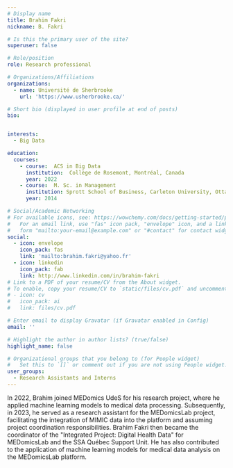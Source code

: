 ```yaml
---
# Display name
title: Brahim Fakri
nickname: B. Fakri

# Is this the primary user of the site?
superuser: false

# Role/position
role: Research professional

# Organizations/Affiliations
organizations:
  - name: Université de Sherbrooke
    url: 'https://www.usherbrooke.ca/'

# Short bio (displayed in user profile at end of posts)
bio: 


interests:
  - Big Data

education:
  courses:
    - course:  ACS in Big Data
      institution:  Collège de Rosemont, Montréal, Canada
      year: 2022
    - course:  M. Sc. in Management
      institution: Sprott School of Business, Carleton University, Ottawa, Canada
      year: 2014

# Social/Academic Networking
# For available icons, see: https://wowchemy.com/docs/getting-started/page-builder/#icons
#   For an email link, use "fas" icon pack, "envelope" icon, and a link in the
#   form "mailto:your-email@example.com" or "#contact" for contact widget.
social:
  - icon: envelope
    icon_pack: fas
    link: 'mailto:brahim.fakri@yahoo.fr'
  - icon: linkedin
    icon_pack: fab
    link: http://www.linkedin.com/in/brahim-fakri
# Link to a PDF of your resume/CV from the About widget.
# To enable, copy your resume/CV to `static/files/cv.pdf` and uncomment the lines below.
# - icon: cv
#   icon_pack: ai
#   link: files/cv.pdf

# Enter email to display Gravatar (if Gravatar enabled in Config)
email: ''

# Highlight the author in author lists? (true/false)
highlight_name: false

# Organizational groups that you belong to (for People widget)
#   Set this to `[]` or comment out if you are not using People widget.
user_groups:
  - Research Assistants and Interns
---
```


In 2022, Brahim joined MEDomics UdeS for his research project, where he applied machine learning models to medical data processing. Subsequently, in 2023, he served as a research assistant for the MEDomicsLab project, facilitating the integration of MIMIC data into the platform and assuming project coordination responsibilities. Brahim Fakri then became the coordinator of the "Integrated Project: Digital Health Data" for MEDomicsLab and the SSA Québec Support Unit. He has also contributed to the application of machine learning models for medical data analysis on the MEDomicsLab platform. 
